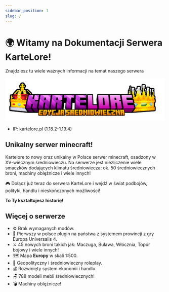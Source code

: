 ```yaml
---
sidebar_position: 1
slug: /
---
```


# 🌍 Witamy na Dokumentacji Serwera KarteLore! 
Znajdziesz tu wiele ważnych informacji na temat naszego serwera

![Witamy na Kartelore](./img/kartelorekoronki.png)

- IP: kartelore.pl (1.18.2-1.19.4)

## Unikalny serwer minecraft!
Kartelore to nowy oraz unikalny w Polsce serwer minecraft, osadzony w XV-wiecznym średniowieczu. Na serwerze jest niezliczenie wiele smaczków dodających klimatu średniowiecza: ok. 50 średniowiecznych broni, machiny oblężnicze i wiele innych!

🎮 Dołącz już teraz do serwera KarteLore i wejdź w świat podbojów, polityki, handlu i nieskończonych możliwości!

**To Ty kształtujesz historię!**

## Więcej o serwerze
- ⚙ Brak wymaganych modów.
- 🏴󠁭󠁶󠁵󠁮󠁿 Pierwszy w polsce plugin na państwa z systemem prowincji z gry Europa Universalis 4.
- ⚔️ 45 nowych broni takich jak: Maczuga, Buława, Włócznia, Topór bojowy i wiele innych!
- 🗺 Mapa **Europy** w skali 1:500.
- 🏰 Geopolityczny i średniowieczny roleplay.
- 💰 Rozwinięty system ekonomii i handlu.
- 🪑 788 modeli mebli średniowiecznych!
- 💣 Machiny oblężnicze!
